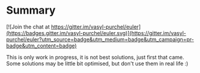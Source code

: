 # Summary

[![Join the chat at https://gitter.im/vasyl-purchel/euler](https://badges.gitter.im/vasyl-purchel/euler.svg)](https://gitter.im/vasyl-purchel/euler?utm_source=badge&utm_medium=badge&utm_campaign=pr-badge&utm_content=badge)

This is only work in progress, it is not best solutions, just first that came.
Some solutions may be little bit optimised, but don't use them in real life :)
